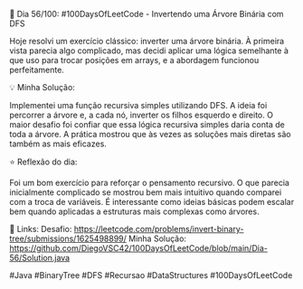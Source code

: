 🚀 Dia 56/100: #100DaysOfLeetCode - Invertendo uma Árvore Binária com DFS

Hoje resolvi um exercício clássico: inverter uma árvore binária. À primeira vista parecia algo complicado, mas decidi aplicar uma lógica semelhante à que uso para trocar posições em arrays, e a abordagem funcionou perfeitamente.

💡 Minha Solução:

Implementei uma função recursiva simples utilizando DFS. A ideia foi percorrer a árvore e, a cada nó, inverter os filhos esquerdo e direito. O maior desafio foi confiar que essa lógica recursiva simples daria conta de toda a árvore. A prática mostrou que às vezes as soluções mais diretas são também as mais eficazes.

⭐ Reflexão do dia:

Foi um bom exercício para reforçar o pensamento recursivo. O que parecia inicialmente complicado se mostrou bem mais intuitivo quando comparei com a troca de variáveis. É interessante como ideias básicas podem escalar bem quando aplicadas a estruturas mais complexas como árvores.

📌 Links:
Desafio: https://leetcode.com/problems/invert-binary-tree/submissions/1625498899/
Minha Solução: https://github.com/DiegoVSC42/100DaysOfLeetCode/blob/main/Dia-56/Solution.java

#Java #BinaryTree #DFS #Recursao #DataStructures #100DaysOfLeetCode